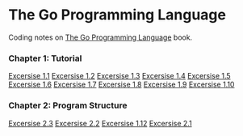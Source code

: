# The Go Programming Language
Coding notes on [The Go Programming Language](http://www.gopl.io) book.

### Chapter 1: Tutorial
[Excersise 1.1](ch1/echo1.1) [Excersise 1.2](ch1/echo1.2) [Excersise 1.3](ch1/echo1.3) [Excersise 1.4](ch1/dup1.4) [Excersise 1.5](ch1/lissajous1.5) [Excersise 1.6](ch1/lissajous1.6) [Excersise 1.7](ch1/fetch1.7) [Excersise 1.8](ch1/fetch1.8) [Excersise 1.9](ch1/fetch1.9) [Excersise 1.10](ch1/fetchall1.10) 

### Chapter 2: Program Structure
[Excersise 2.3](ch2/popcount2.3) [Excersise 2.2](ch2/cf2.2) [Excersise 1.12](ch1/server1.12) [Excersise 2.1](ch2/tempconv2.1) 